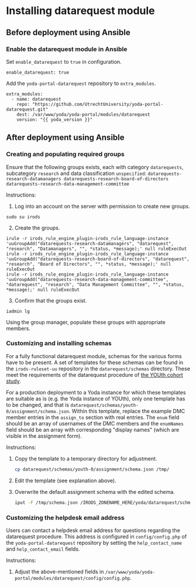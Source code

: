 # Installing datarequest module

## Before deployment using Ansible

### Enable the datarequest module in Ansible
Set `enable_datarequest` to `true` in configuration.
```
enable_datarequest: true
```

Add the `yoda-portal-datarequest` repository to `extra_modules`.
```
extra_modules:
  - name: datarequest
    repo: "https://github.com/UtrechtUniversity/yoda-portal-datarequest.git"
    dest: /var/www/yoda/yoda-portal/modules/datarequest
    version: "{{ yoda_version }}"
```

## After deployment using Ansible

### Creating and populating required groups

Ensure that the following groups exists, each with category `datarequests`,
subcategory `research` and data classification `unspecified`:
    ```
    datarequests-research-datamanagers
    datarequests-research-board-of-directors
    datarequests-research-data-management-committee
    ```

Instructions:

1. Log into an account on the server with permission to create new groups.

`sudo su irods`

2. Create the groups.

```
irule -r irods_rule_engine_plugin-irods_rule_language-instance 'uuGroupAdd("datarequests-research-datamanagers", "datarequest", "research", "Datamanagers", "", *status, *message);' null ruleExecOut
irule -r irods_rule_engine_plugin-irods_rule_language-instance 'uuGroupAdd("datarequests-research-board-of-directors", "datarequest", "research", "Board of Directors", "", *status, *message);' null ruleExecOut
irule -r irods_rule_engine_plugin-irods_rule_language-instance 'uuGroupAdd("datarequests-research-data-management-committee", "datarequest", "research", "Data Management Committee", "", *status, *message);' null ruleExecOut
```

3. Confirm that the groups exist.

`iadmin lg`

Using the group manager, populate these groups with appropriate members.

### Customizing and installing schemas
For a fully functional datarequest module, schemas for the various forms have to
be present. A set of templates for these schemas can be found in the
`irods-ruleset-uu` repository in the `datarequest/schemas` directory. These meet
the requirements of the datarequest procedure of
[the YOUth cohort study](https://www.uu.nl/en/research/youth-cohort-study).

For a production deployment to a Yoda instance for which these templates are
suitable as is (e.g. the Yoda instance of YOUth), only one template has to be
changed, and that is `datarequest/schemas/youth-0/assignment/schema.json`.
Within this template, replace the example DMC member entries in the `assign_to`
section with real entries. The `enum` field should be an array of usernames of
the DMC members and the `enumNames` field should be an array with corresponding
"display names" (which are visible in the assignment form).

Instructions:

1. Copy the template to a temporary directory for adjustment.

    ```bash
    cp datarequest/schemas/youth-0/assignment/schema.json /tmp/
    ```

2. Edit the template (see explanation above).

3. Overwrite the default assignment schema with the edited schema.

    ```bash
    iput -F /tmp/schema.json /IRODS_ZONENAME_HERE/yoda/datarequest/schmemas/assignment/`
    ```

### Customizing the helpdesk email address
Users can contact a helpdesk email address for questions regarding the
datarequest procedure. This address is configured in `config/config.php` of the
`yoda-portal-datarequest` repository by setting the `help_contact_name` and
`help_contact_email` fields.

Instructions:

1. Adjust the above-mentioned fields in `/var/www/yoda/yoda-portal/modules/datarequest/config/config.php`.

